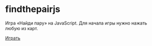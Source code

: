 # findthepairjs
Игра «Найди пару» на JavaScript.
Для начала игры нужно нажать любую из карт. 

[Играть](https://perekopskyi.github.io/Task-3/)
